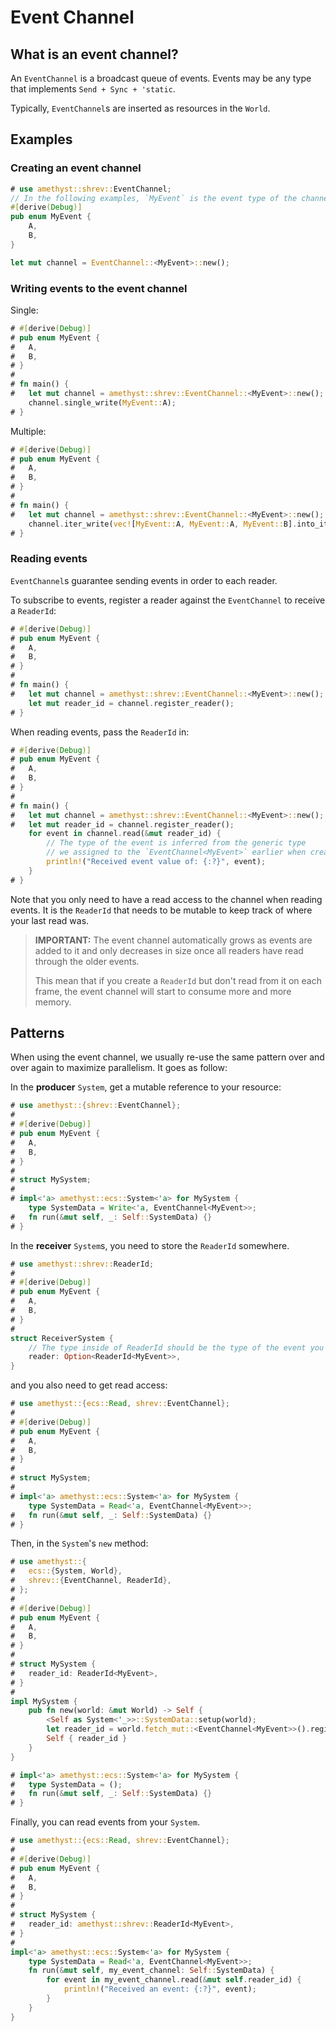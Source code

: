 # Event Channel

## What is an event channel?

An `EventChannel` is a broadcast queue of events. Events may be any type that implements `Send + Sync + 'static`.

Typically, `EventChannel`s are inserted as resources in the `World`.

## Examples

### Creating an event channel

```rust
# use amethyst::shrev::EventChannel;
// In the following examples, `MyEvent` is the event type of the channel.
#[derive(Debug)]
pub enum MyEvent {
    A,
    B,
}

let mut channel = EventChannel::<MyEvent>::new();
```

### Writing events to the event channel

Single:

```rust
# #[derive(Debug)]
# pub enum MyEvent {
#   A,
#   B,
# }
# 
# fn main() {
#   let mut channel = amethyst::shrev::EventChannel::<MyEvent>::new();
    channel.single_write(MyEvent::A);
# }
```

Multiple:

```rust
# #[derive(Debug)]
# pub enum MyEvent {
#   A,
#   B,
# }
# 
# fn main() {
#   let mut channel = amethyst::shrev::EventChannel::<MyEvent>::new();
    channel.iter_write(vec![MyEvent::A, MyEvent::A, MyEvent::B].into_iter());
# }
```

### Reading events

`EventChannel`s guarantee sending events in order to each reader.

To subscribe to events, register a reader against the `EventChannel` to receive a `ReaderId`:

```rust
# #[derive(Debug)]
# pub enum MyEvent {
#   A,
#   B,
# }
# 
# fn main() {
#   let mut channel = amethyst::shrev::EventChannel::<MyEvent>::new();
    let mut reader_id = channel.register_reader();
# }
```

When reading events, pass the `ReaderId` in:

```rust
# #[derive(Debug)]
# pub enum MyEvent {
#   A,
#   B,
# }
# 
# fn main() {
#   let mut channel = amethyst::shrev::EventChannel::<MyEvent>::new();
#   let mut reader_id = channel.register_reader();
    for event in channel.read(&mut reader_id) {
        // The type of the event is inferred from the generic type
        // we assigned to the `EventChannel<MyEvent>` earlier when creating it.
        println!("Received event value of: {:?}", event);
    }
# }
```

Note that you only need to have a read access to the channel when reading events.
It is the `ReaderId` that needs to be mutable to keep track of where your last read was.

> **IMPORTANT:** The event channel automatically grows as events are added to it and only decreases in size once all readers have read through the older events.
>
> This mean that if you create a `ReaderId` but don't read from it on each frame, the event channel will start to consume more and more memory.

## Patterns

When using the event channel, we usually re-use the same pattern over and over again to maximize parallelism.
It goes as follow:

In the **producer** `System`, get a mutable reference to your resource:

```rust
# use amethyst::{shrev::EventChannel};
# 
# #[derive(Debug)]
# pub enum MyEvent {
#   A,
#   B,
# }
# 
# struct MySystem;
# 
# impl<'a> amethyst::ecs::System<'a> for MySystem {
    type SystemData = Write<'a, EventChannel<MyEvent>>;
#   fn run(&mut self, _: Self::SystemData) {}
# }
```

In the **receiver** `System`s, you need to store the `ReaderId` somewhere.

```rust
# use amethyst::shrev::ReaderId;
# 
# #[derive(Debug)]
# pub enum MyEvent {
#   A,
#   B,
# }
# 
struct ReceiverSystem {
    // The type inside of ReaderId should be the type of the event you are using.
    reader: Option<ReaderId<MyEvent>>,
}
```

and you also need to get read access:

```rust
# use amethyst::{ecs::Read, shrev::EventChannel};
# 
# #[derive(Debug)]
# pub enum MyEvent {
#   A,
#   B,
# }
# 
# struct MySystem;
# 
# impl<'a> amethyst::ecs::System<'a> for MySystem {
    type SystemData = Read<'a, EventChannel<MyEvent>>;
#   fn run(&mut self, _: Self::SystemData) {}
# }
```

Then, in the `System`'s `new` method:

```rust
# use amethyst::{
#   ecs::{System, World},
#   shrev::{EventChannel, ReaderId},
# };
# 
# #[derive(Debug)]
# pub enum MyEvent {
#   A,
#   B,
# }
# 
# struct MySystem {
#   reader_id: ReaderId<MyEvent>,
# }
# 
impl MySystem {
    pub fn new(world: &mut World) -> Self {
        <Self as System<'_>>::SystemData::setup(world);
        let reader_id = world.fetch_mut::<EventChannel<MyEvent>>().register_reader();
        Self { reader_id }
    }
}

# impl<'a> amethyst::ecs::System<'a> for MySystem {
#   type SystemData = ();
#   fn run(&mut self, _: Self::SystemData) {}
# }
```

Finally, you can read events from your `System`.

```rust
# use amethyst::{ecs::Read, shrev::EventChannel};
# 
# #[derive(Debug)]
# pub enum MyEvent {
#   A,
#   B,
# }
# 
# struct MySystem {
#   reader_id: amethyst::shrev::ReaderId<MyEvent>,
# }
# 
impl<'a> amethyst::ecs::System<'a> for MySystem {
    type SystemData = Read<'a, EventChannel<MyEvent>>;
    fn run(&mut self, my_event_channel: Self::SystemData) {
        for event in my_event_channel.read(&mut self.reader_id) {
            println!("Received an event: {:?}", event);
        }
    }
}
```
